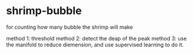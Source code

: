 # shrimp-bubble
for counting how many bubble the shrimp will make

method 1: threshold
method 2: detect the deap of the peak
method 3: use the manifold to reduce diemension, and use supervised learning to do it.
